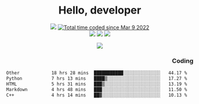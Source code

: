 # <div align='center' >Hello, developer</div>

<div align='center'>
  <a ><img src="https://img.shields.io/badge/dynamic/json?url=https%3A%2F%2Fapi.swo.moe%2Fstats%2Fgithub%2FFree-Aaron-Li&query=count&color=181717&label=GitHub&labelColor=282c34&logo=github&suffix=+follows&cacheSeconds=3600"></a>
  <a href="https://wakatime.com/@fe40087f-8eae-48dc-9950-ad0633db1591"><img src="https://wakatime.com/badge/user/fe40087f-8eae-48dc-9950-ad0633db1591.svg" alt="Total time coded since Mar 9 2022" /></a>
</div>
<div align='center'>
  <a><img src="https://img.shields.io/badge/Rookie-blue?style=plastic&logo=c&logoColor=blue&labelColor=F5B7DB"></a>
  <a><img src="https://img.shields.io/badge/Rookie-blue?style=plastic&logo=c%2B%2B&logoColor=blue&labelColor=F5B7DB"></a> 
  <a><img src="https://img.shields.io/badge/Rookie-blue?style=plastic&logo=python&logoColor=blue&labelColor=F5B7DB"></a> 
</div>

<p align="center">
  <img src="https://readme-typing-svg.demolab.com/?lines=你好!+开发者;Hello!+ developer&font=Fira%20Code&center=true&width=380&height=50&duration=4000&pause=1000">
</p>


<div align='right'>
  <h3>Coding</h3>
</div>

<!--START_SECTION:waka-->

```txt
Other            18 hrs 28 mins  ███████████░░░░░░░░░░░░░░   44.17 %
Python           7 hrs 13 mins   ████▒░░░░░░░░░░░░░░░░░░░░   17.27 %
HTML             5 hrs 31 mins   ███▒░░░░░░░░░░░░░░░░░░░░░   13.19 %
Markdown         4 hrs 48 mins   ███░░░░░░░░░░░░░░░░░░░░░░   11.50 %
C++              4 hrs 14 mins   ██▓░░░░░░░░░░░░░░░░░░░░░░   10.13 %
```

<!--END_SECTION:waka-->




